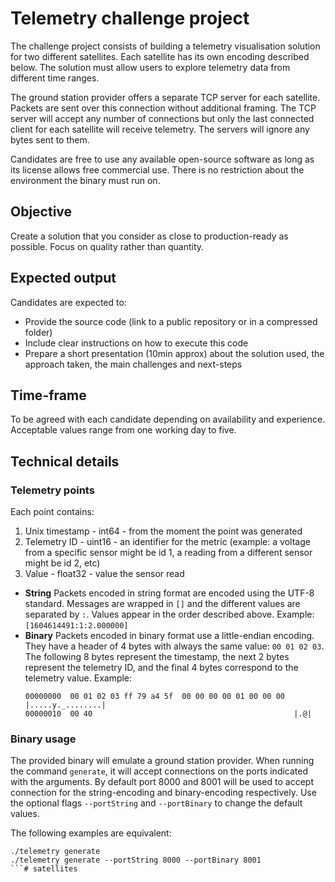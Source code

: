 # Telemetry challenge project

The challenge project consists of building a telemetry visualisation solution for two different satellites. Each satellite has its own encoding described below. The solution must allow users to explore telemetry data from different time ranges.

The ground station provider offers a separate TCP server for each satellite. Packets are sent over this connection without additional framing. The TCP server will accept any number of connections but only the last connected client for each satellite will receive telemetry. The servers will ignore any bytes sent to them.

Candidates are free to use any available open-source software as long as its license allows free commercial use. There is no restriction about the environment the binary must run on.

## Objective

Create a solution that you consider as close to production-ready as possible. Focus on quality rather than quantity.

## Expected output

Candidates are expected to: 
- Provide the source code (link to a public repository or in a compressed folder)
- Include clear instructions on how to execute this code
- Prepare a short presentation (10min approx) about the solution used, the approach taken, the main challenges and next-steps

## Time-frame

To be agreed with each candidate depending on availability and experience. Acceptable values range from one working day to five.

## Technical details

### Telemetry points

Each point contains:
1. Unix timestamp - int64 - from the moment the point was generated
2. Telemetry ID - uint16 - an identifier for the metric (example: a voltage from a specific sensor might be id 1, a reading from a different sensor might be id 2, etc)
3. Value - float32 - value the sensor read

- **String**
  Packets encoded in string format are encoded using the UTF-8 standard. Messages are wrapped in `[]` and the different values are separated by `:`. Values appear in the order described above.
  Example: `[1604614491:1:2.000000]`
- **Binary**
  Packets encoded in binary format use a little-endian encoding. They have a header of 4 bytes with always the same value: `00 01 02 03`. The following 8 bytes represent the timestamp, the next 2 bytes represent the telemetry ID, and the final 4 bytes correspond to the telemetry value.
  Example:
  ```
  00000000  00 01 02 03 ff 79 a4 5f  00 00 00 00 01 00 00 00  |.....y._........|
  00000010  00 40                                             |.@|
  ```

### Binary usage

The provided binary will emulate a ground station provider. When running the command `generate`, it will accept connections on the ports indicated with the arguments. By default port 8000 and 8001 will be used to accept connection for the string-encoding and binary-encoding respectively. Use the optional flags `--portString` and `--portBinary` to change the default values.

The following examples are equivalent:
```
./telemetry generate
./telemetry generate --portString 8000 --portBinary 8001
```#   s a t e l l i t e s  
 